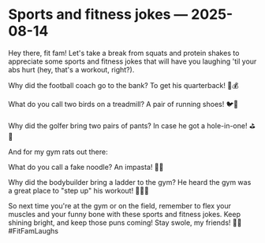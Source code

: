 # Sports and fitness jokes — 2025-08-14

Hey there, fit fam! Let's take a break from squats and protein shakes to appreciate some sports and fitness jokes that will have you laughing 'til your abs hurt (hey, that's a workout, right?).

Why did the football coach go to the bank? To get his quarterback! 🏈💰

What do you call two birds on a treadmill? A pair of running shoes! 🐦👟

Why did the golfer bring two pairs of pants? In case he got a hole-in-one! ⛳️👖

And for my gym rats out there:

What do you call a fake noodle? An impasta! 🍝💪

Why did the bodybuilder bring a ladder to the gym? He heard the gym was a great place to "step up" his workout! 🏋️‍♂️🤣

So next time you're at the gym or on the field, remember to flex your muscles and your funny bone with these sports and fitness jokes. Keep shining bright, and keep those puns coming! Stay swole, my friends! 💪✨ #FitFamLaughs
